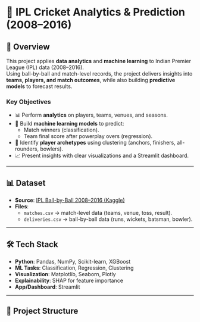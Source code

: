 # 🏏 IPL Cricket Analytics & Prediction (2008–2016)

## 📌 Overview
This project applies **data analytics** and **machine learning** to Indian Premier League (IPL) data (2008–2016).  
Using ball-by-ball and match-level records, the project delivers insights into **teams, players, and match outcomes**, while also building **predictive models** to forecast results.  

### Key Objectives
- 📊 Perform **analytics** on players, teams, venues, and seasons.  
- 🤖 Build **machine learning models** to predict:  
  - Match winners (classification).  
  - Team final score after powerplay overs (regression).  
- 🎯 Identify **player archetypes** using clustering (anchors, finishers, all-rounders, bowlers).  
- 📈 Present insights with clear visualizations and a Streamlit dashboard.  

---

## 📊 Dataset
- **Source**: [IPL Ball-by-Ball 2008–2016 (Kaggle)](https://www.kaggle.com/datasets/manasgarg/ipl)  
- **Files**:  
  - `matches.csv` → match-level data (teams, venue, toss, result).  
  - `deliveries.csv` → ball-by-ball data (runs, wickets, batsman, bowler).  

---

## 🛠️ Tech Stack
- **Python**: Pandas, NumPy, Scikit-learn, XGBoost  
- **ML Tasks**: Classification, Regression, Clustering  
- **Visualization**: Matplotlib, Seaborn, Plotly  
- **Explainability**: SHAP for feature importance  
- **App/Dashboard**: Streamlit  

---

## 📂 Project Structure
